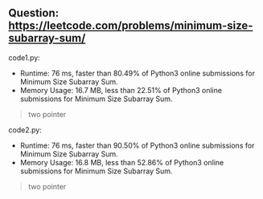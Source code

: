 ## Question: https://leetcode.com/problems/minimum-size-subarray-sum/

code1.py:
* Runtime: 76 ms, faster than 80.49% of Python3 online submissions for Minimum Size Subarray Sum.
* Memory Usage: 16.7 MB, less than 22.51% of Python3 online submissions for Minimum Size Subarray Sum.
> two pointer

code2.py:
* Runtime: 76 ms, faster than 90.50% of Python3 online submissions for Minimum Size Subarray Sum.
* Memory Usage: 16.8 MB, less than 52.86% of Python3 online submissions for Minimum Size Subarray Sum.
> two pointer